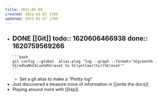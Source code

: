 ```yaml
---
title: 2021-05-09
created: 2022-01-07 1709
updated: 2022-01-07 1709
---
```


- DONE [[Git]] 
  todo:: 1620606466938
  done:: 1620759569266
	-
	  ```bash
	  git config --global  alias.plog "log --graph --format='%Cgreen%h %Cred%aN%Cblue%d%Creset %s %C(yellow)(%cr)%Creset'"
	  ```
	- Set a git alias to make a _"Pretty log"_
- Just discovered a treasure trove of information in [[write the docs]]
- Playing around more with [[lisp]]
